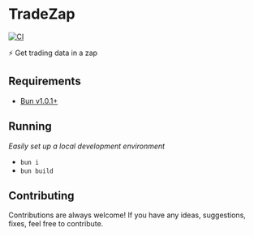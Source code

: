 # TradeZap

[![CI][ci-badge]][ci-url]

⚡ Get trading data in a zap

## Requirements

- [Bun v1.0.1+](https://bun.sh)

## Running

_Easily set up a local development environment_

- `bun i`
- `bun build`

## Contributing

Contributions are always welcome! If you have any ideas, suggestions, fixes, feel free to contribute.

[ci-badge]: https://github.com/ocignis/tradezap/actions/workflows/ci.yml/badge.svg
[ci-url]: https://github.com/ocignis/tradezap/actions/workflows/ci.yml
